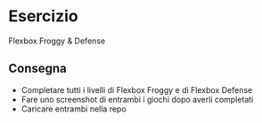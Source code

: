 Esercizio
===
Flexbox Froggy & Defense
## Consegna
- Completare tutti i livelli di Flexbox Froggy e di Flexbox Defense
- Fare uno screenshot di entrambi i giochi dopo averli completati
- Caricare entrambi nella repo
